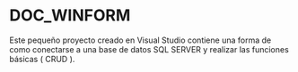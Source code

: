# DOC_WINFORM
 Este pequeño proyecto creado en Visual Studio contiene una forma de como conectarse a una base de datos SQL SERVER y realizar las funciones básicas ( CRUD ).
